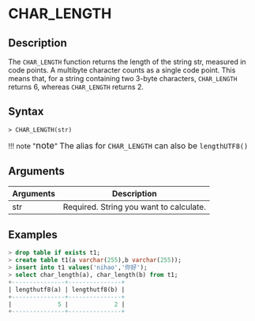# **CHAR_LENGTH**

## **Description**

The `CHAR_LENGTH` function returns the length of the string str, measured in code points. A multibyte character counts as a single code point. This means that, for a string containing two 3-byte characters, `CHAR_LENGTH` returns 6, whereas `CHAR_LENGTH` returns 2.  

## **Syntax**

```
> CHAR_LENGTH(str)
```

!!! note  "<font size=4>note</font>"
    <font size=3>The alias for `CHAR_LENGTH` can also be `lengthUTF8()`</font>

## **Arguments**

|  Arguments   | Description  |
|  ----  | ----  |
| str | Required. String you want to calculate. |

## **Examples**

```sql
> drop table if exists t1;
> create table t1(a varchar(255),b varchar(255));
> insert into t1 values('nihao','你好');
> select char_length(a), char_length(b) from t1;
+---------------+---------------+
| lengthutf8(a) | lengthutf8(b) |
+---------------+---------------+
|             5 |             2 |
+---------------+---------------+

```
